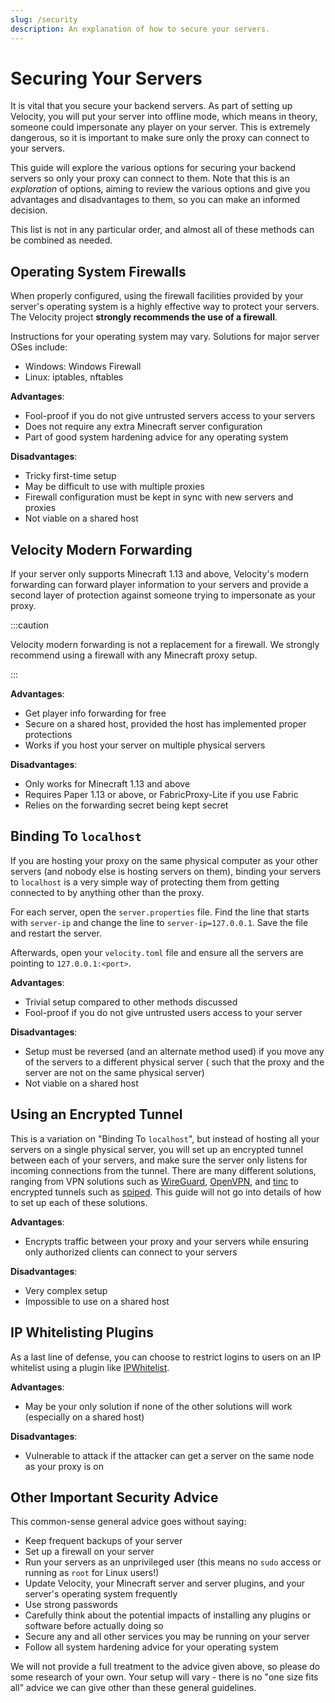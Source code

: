 ```yaml
---
slug: /security
description: An explanation of how to secure your servers.
---
```


# Securing Your Servers

It is vital that you secure your backend servers. As part of setting up Velocity, you will put your
server into offline mode, which means in theory, someone could impersonate any player on your
server. This is extremely dangerous, so it is important to make sure only the proxy can connect to
your servers.

This guide will explore the various options for securing your backend servers so only your proxy can
connect to them. Note that this is an _exploration_ of options, aiming to review the various options
and give you advantages and disadvantages to them, so you can make an informed decision.

This list is not in any particular order, and almost all of these methods can be combined as needed.

## Operating System Firewalls

When properly configured, using the firewall facilities provided by your server's operating system
is a highly effective way to protect your servers. The Velocity project **strongly recommends the
use of a firewall**.

Instructions for your operating system may vary. Solutions for major server OSes include:

- Windows: Windows Firewall
- Linux: iptables, nftables

**Advantages**:

- Fool-proof if you do not give untrusted servers access to your servers
- Does not require any extra Minecraft server configuration
- Part of good system hardening advice for any operating system

**Disadvantages**:

- Tricky first-time setup
- May be difficult to use with multiple proxies
- Firewall configuration must be kept in sync with new servers and proxies
- Not viable on a shared host

## Velocity Modern Forwarding

If your server only supports Minecraft 1.13 and above, Velocity's modern forwarding can forward
player information to your servers and provide a second layer of protection against someone trying
to impersonate as your proxy.

:::caution

Velocity modern forwarding is not a replacement for a firewall. We strongly recommend using a
firewall with any Minecraft proxy setup.

:::

**Advantages**:

- Get player info forwarding for free
- Secure on a shared host, provided the host has implemented proper protections
- Works if you host your server on multiple physical servers

**Disadvantages**:

- Only works for Minecraft 1.13 and above
- Requires Paper 1.13 or above, or FabricProxy-Lite if you use Fabric
- Relies on the forwarding secret being kept secret

## Binding To `localhost`

If you are hosting your proxy on the same physical computer as your other servers (and nobody else
is hosting servers on them), binding your servers to `localhost` is a very simple way of protecting
them from getting connected to by anything other than the proxy.

For each server, open the `server.properties` file. Find the line that starts with `server-ip` and
change the line to `server-ip=127.0.0.1`. Save the file and restart the server.

Afterwards, open your `velocity.toml` file and ensure all the servers are pointing to
`127.0.0.1:<port>`.

**Advantages**:

- Trivial setup compared to other methods discussed
- Fool-proof if you do not give untrusted users access to your server

**Disadvantages**:

- Setup must be reversed (and an alternate method used) if you move any of the servers to a
  different physical server ( such that the proxy and the server are not on the same physical
  server)
- Not viable on a shared host

## Using an Encrypted Tunnel

This is a variation on "Binding To `localhost`", but instead of hosting all your servers on a single
physical server, you will set up an encrypted tunnel between each of your servers, and make sure the
server only listens for incoming connections from the tunnel. There are many different solutions,
ranging from VPN solutions such as [WireGuard](https://www.wireguard.com),
[OpenVPN](https://openvpn.net/), and [tinc](https://www.tinc-vpn.org/) to encrypted tunnels such as
[spiped](https://www.tarsnap.com/spiped.html). This guide will not go into details of how to set up
each of these solutions.

**Advantages**:

- Encrypts traffic between your proxy and your servers while ensuring only authorized clients can
  connect to your servers

**Disadvantages**:

- Very complex setup
- Impossible to use on a shared host

## IP Whitelisting Plugins

As a last line of defense, you can choose to restrict logins to users on an IP whitelist using a
plugin like [IPWhitelist](https://www.spigotmc.org/resources/ipwhitelist.61/).

**Advantages**:

- May be your only solution if none of the other solutions will work (especially on a shared host)

**Disadvantages**:

- Vulnerable to attack if the attacker can get a server on the same node as your proxy is on

## Other Important Security Advice

This common-sense general advice goes without saying:

- Keep frequent backups of your server
- Set up a firewall on your server
- Run your servers as an unprivileged user (this means no `sudo` access or running as `root` for
  Linux users!)
- Update Velocity, your Minecraft server and server plugins, and your server's operating system
  frequently
- Use strong passwords
- Carefully think about the potential impacts of installing any plugins or software before actually
  doing so
- Secure any and all other services you may be running on your server
- Follow all system hardening advice for your operating system

We will not provide a full treatment to the advice given above, so please do some research of your
own. Your setup will vary - there is no "one size fits all" advice we can give other than these
general guidelines.
